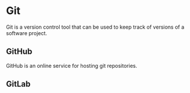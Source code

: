 # Git

Git is a version control tool that can be used to keep track of versions of a software project.

## GitHub

GitHub is an online service for hosting git repositories.

## GitLab